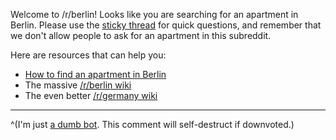 Welcome to /r/berlin! Looks like you are searching for an apartment in Berlin. Please use the [sticky thread](https://www.reddit.com/r/berlin/comments/ai9yf9/visiting_berlin_moving_here_going_clubbing_have_a/) for quick questions, and remember that we don't allow people to ask for an apartment in this subreddit.

Here are resources that can help you:

* [How to find an apartment in Berlin](https://allaboutberlin.com/guides/find-a-flat-in-berlin)
* The massive [/r/berlin wiki](https://www.reddit.com/r/berlin/wiki/index)
* The even better [/r/germany wiki](https://www.reddit.com/r/germany/wiki/faq)

----

^(I'm just [a dumb bot](https://github.com/nicbou/berlin-bot). This comment will self-destruct if downvoted.)